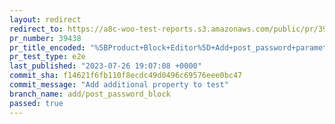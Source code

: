 ```yaml
---
layout: redirect
redirect_to: https://a8c-woo-test-reports.s3.amazonaws.com/public/pr/39438/e2e/index.html
pr_number: 39438
pr_title_encoded: "%5BProduct+Block+Editor%5D+Add+post_password+parameter+to+the+Woo+product+REST+api"
pr_test_type: e2e
last_published: "2023-07-26 19:07:08 +0000"
commit_sha: f14621f6fb110f8ecdc49d0496c69576eee0bc47
commit_message: "Add additional property to test"
branch_name: add/post_password_block
passed: true
---
```

